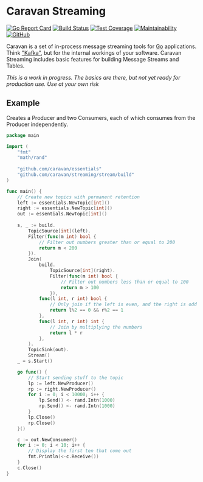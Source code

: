 # Caravan Streaming

[![Go Report Card](https://goreportcard.com/badge/github.com/caravan/streaming)](https://goreportcard.com/report/github.com/caravan/streaming) [![Build Status](https://app.travis-ci.com/caravan/streaming.svg?branch=main)](https://app.travis-ci.com/caravan/streaming) [![Test Coverage](https://api.codeclimate.com/v1/badges/765ab190b974830efb4d/test_coverage)](https://codeclimate.com/github/caravan/streaming/test_coverage) [![Maintainability](https://api.codeclimate.com/v1/badges/765ab190b974830efb4d/maintainability)](https://codeclimate.com/github/caravan/streaming/maintainability) [![GitHub](https://img.shields.io/github/license/caravan/streaming)](https://github.com/caravan/streaming/blob/main/LICENSE.md)

Caravan is a set of in-process message streaming tools for [Go](https://golang.org/) applications. Think ["Kafka"](https://kafka.apache.org), but for the internal workings of your software. Caravan Streaming includes basic features for building Message Streams and Tables.

_This is a work in progress. The basics are there, but not yet ready for production use. Use at your own risk_

## Example

Creates a Producer and two Consumers, each of which consumes from the Producer independently.

```go
package main

import (
    "fmt"
    "math/rand"
	
    "github.com/caravan/essentials"
    "github.com/caravan/streaming/stream/build"
)

func main() {
    // Create new topics with permanent retention
    left := essentials.NewTopic[int]()
    right := essentials.NewTopic[int]()
    out := essentials.NewTopic[int]()
	
    s, _ := build.
        TopicSource[int](left).
        Filter(func(m int) bool {
            // Filter out numbers greater than or equal to 200
            return m < 200
        }).
        Join(
            build.
                TopicSource[int](right).
                Filter(func(m int) bool {
                    // Filter out numbers less than or equal to 100
                    return m > 100
                }),
            func(l int, r int) bool {
                // Only join if the left is even, and the right is odd
                return l%2 == 0 && r%2 == 1
            },
            func(l int, r int) int {
                // Join by multiplying the numbers
                return l * r
            },
        ).
        TopicSink(out).
        Stream()
    _ = s.Start()

    go func() {
        // Start sending stuff to the topic
        lp := left.NewProducer()
        rp := right.NewProducer()
        for i := 0; i < 10000; i++ {
            lp.Send() <- rand.Intn(1000)
            rp.Send() <- rand.Intn(1000)
        }
        lp.Close()
        rp.Close()
    }()

    c := out.NewConsumer()
    for i := 0; i < 10; i++ {
        // Display the first ten that come out
        fmt.Println(<-c.Receive())
    }
    c.Close()
}
```
